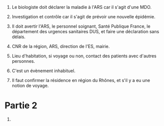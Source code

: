 ---
---
1. Le biologiste doit déclarer la maladie à l'ARS car il s'agit d'une MDO.
2. Investigation et contrôle car il s'agit de prévoir une nouvelle épidémie.
3. Il doit avertir l'ARS, le personnel soignant, Santé Publique France, le département des urgences sanitaires DUS, et faire une déclaration sans délais.

4. CNR de la région, ARS, direction de l'ES, mairie.
5. Lieu d'habitation, si voyage ou non, contact des patients avec d'autres personnes. 
6. C'est un évènement inhabituel.
7. Il faut confirmer la résidence en région du Rhônes, et s'il y a eu une notion de voyage. 

# Partie 2

1.